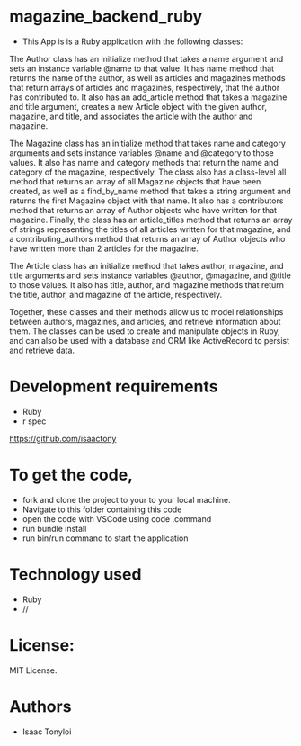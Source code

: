 # magazine_backend_ruby


- This App is is a Ruby application with the following classes:

The Author class has an initialize method that takes a name argument and sets an instance variable @name to that value. It has name method that returns the name of the author, as well as articles and magazines methods that return arrays of articles and magazines, respectively, that the author has contributed to. It also has an add_article method that takes a magazine and title argument, creates a new Article object with the given author, magazine, and title, and associates the article with the author and magazine.

The Magazine class has an initialize method that takes name and category arguments and sets instance variables @name and @category to those values. It also has name and category methods that return the name and category of the magazine, respectively. The class also has a class-level all method that returns an array of all Magazine objects that have been created, as well as a find_by_name method that takes a string argument and returns the first Magazine object with that name. It also has a contributors method that returns an array of Author objects who have written for that magazine. Finally, the class has an article_titles method that returns an array of strings representing the titles of all articles written for that magazine, and a contributing_authors method that returns an array of Author objects who have written more than 2 articles for the magazine.

The Article class has an initialize method that takes author, magazine, and title arguments and sets instance variables @author, @magazine, and @title to those values. It also has title, author, and magazine methods that return the title, author, and magazine of the article, respectively.

Together, these classes and their methods allow us to model relationships between authors, magazines, and articles, and retrieve information about them. The classes can be used to create and manipulate objects in Ruby, and can also be used with a database and ORM like ActiveRecord to persist and retrieve data.



# Development requirements
- Ruby
- r spec

https://github.com/isaactony
# To get the code,

- fork and clone the project to your to your local machine.
- Navigate to this folder containing this code 
- open the code with VSCode using code .command
- run bundle install 
- run bin/run command to start the application

 
# Technology used
- Ruby
- //




# License:
MIT License.

# Authors

- Isaac Tonyloi

